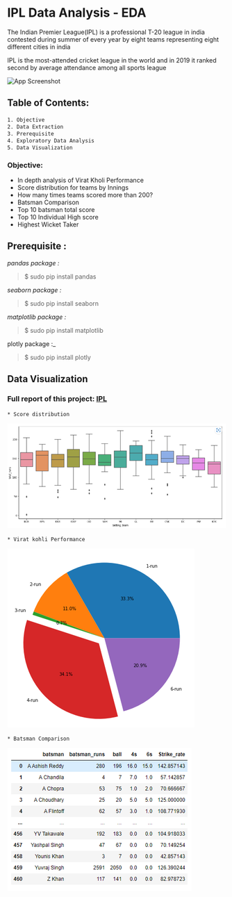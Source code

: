 # **IPL Data Analysis - EDA**

The Indian Premier League(IPL) is a professional T-20 league in india contested during summer of every year by eight teams representing eight different cities in india

IPL is the most-attended cricket league in the world and in 2019 it ranked second by average attendance among all sports league




![App Screenshot](https://www.nicepng.com/png/detail/244-2445927_series-tournaments-cricket-indian-premier-league-ipl-logo.png)

## Table of Contents:

    1. Objective
    2. Data Extraction
    3. Prerequisite
    4. Exploratory Data Analysis
    5. Data Visualization


### Objective:

* In depth analysis of Virat Kholi Performance
* Score distribution for teams by Innings
* How many times teams scored more than 200?
* Batsman Comparison
* Top 10 batsman total score
* Top 10 Individual High score
* Highest Wicket Taker

## Prerequisite :
_pandas package :_

> $ sudo pip install pandas

_seaborn package :_

> $ sudo pip install seaborn

_matplotlib package :_

> $ sudo pip install matplotlib

plotly package :_

> $ sudo pip install plotly


## Data Visualization

### Full report of this project: [IPL](https://github.com/L-VinayKumar/IPL_analysis/blob/main/IPL-Analysis/IPL_analysis_EDA.ipynb)

    * Score distribution
  ![Logo](https://github.com/L-VinayKumar/IPL_analysis/blob/main/IPL-Analysis/Score_distribution_by_team.PNG?raw=true)

    * Virat kohli Performance
  ![Logo](https://github.com/L-VinayKumar/IPL_analysis/blob/main/IPL-Analysis/Virat-performance.PNG?raw=true)

    * Batsman Comparison
  ![Logo](https://github.com/L-VinayKumar/IPL_analysis/blob/main/IPL-Analysis/batsman_comparison.PNG?raw=true)

